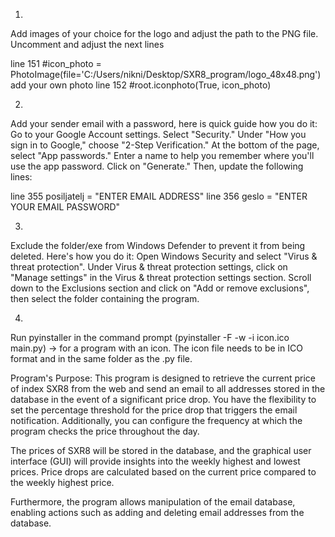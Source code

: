 1.
Add images of your choice for the logo and adjust the path to the PNG file. Uncomment and adjust the next lines

line 151	#icon_photo = PhotoImage(file='C:/Users/nikni/Desktop/SXR8_program/logo_48x48.png') add your own photo
line 152	#root.iconphoto(True, icon_photo)

2.
Add your sender email with a password, here is quick guide how you do it:
Go to your Google Account settings.
Select "Security."
Under "How you sign in to Google," choose "2-Step Verification."
At the bottom of the page, select "App passwords."
Enter a name to help you remember where you'll use the app password.
Click on "Generate."
Then, update the following lines:

line 355    posiljatelj = "ENTER EMAIL ADDRESS"
line 356    geslo = "ENTER YOUR EMAIL PASSWORD"

3.
Exclude the folder/exe from Windows Defender to prevent it from being deleted. Here's how you do it:
Open Windows Security and select "Virus & threat protection".
Under Virus & threat protection settings, click on "Manage settings" in the Virus & threat protection settings section.
Scroll down to the Exclusions section and click on "Add or remove exclusions", then select the folder containing the program.

4.
Run pyinstaller in the command prompt (pyinstaller -F -w -i icon.ico main.py) -> for a program with an icon.
The icon file needs to be in ICO format and in the same folder as the .py file.


Program's Purpose:
This program is designed to retrieve the current price of index SXR8 from the web and send an email to all addresses stored in the database in the event of a significant price drop.
You have the flexibility to set the percentage threshold for the price drop that triggers the email notification.
Additionally, you can configure the frequency at which the program checks the price throughout the day.

The prices of SXR8 will be stored in the database, and the graphical user interface (GUI) will provide insights into the weekly highest and lowest prices.
 Price drops are calculated based on the current price compared to the weekly highest price.

Furthermore, the program allows manipulation of the email database, enabling actions such as adding and deleting email addresses from the database.
